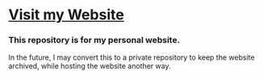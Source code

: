 # [Visit my Website](https://white.wf/)
### This repository is for my personal website.
In the future, I may convert this to a private repository to keep the website archived, while hosting the website another way.
